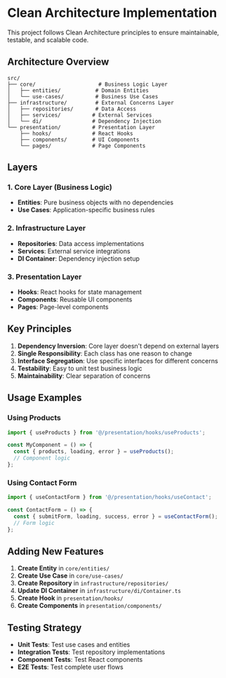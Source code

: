 # Clean Architecture Implementation

This project follows Clean Architecture principles to ensure maintainable, testable, and scalable code.

## Architecture Overview

```
src/
├── core/                    # Business Logic Layer
│   ├── entities/           # Domain Entities
│   └── use-cases/          # Business Use Cases
├── infrastructure/         # External Concerns Layer
│   ├── repositories/       # Data Access
│   ├── services/          # External Services
│   └── di/                # Dependency Injection
└── presentation/          # Presentation Layer
    ├── hooks/             # React Hooks
    ├── components/        # UI Components
    └── pages/             # Page Components
```

## Layers

### 1. Core Layer (Business Logic)
- **Entities**: Pure business objects with no dependencies
- **Use Cases**: Application-specific business rules

### 2. Infrastructure Layer
- **Repositories**: Data access implementations
- **Services**: External service integrations
- **DI Container**: Dependency injection setup

### 3. Presentation Layer
- **Hooks**: React hooks for state management
- **Components**: Reusable UI components
- **Pages**: Page-level components

## Key Principles

1. **Dependency Inversion**: Core layer doesn't depend on external layers
2. **Single Responsibility**: Each class has one reason to change
3. **Interface Segregation**: Use specific interfaces for different concerns
4. **Testability**: Easy to unit test business logic
5. **Maintainability**: Clear separation of concerns

## Usage Examples

### Using Products
```typescript
import { useProducts } from '@/presentation/hooks/useProducts';

const MyComponent = () => {
  const { products, loading, error } = useProducts();
  // Component logic
};
```

### Using Contact Form
```typescript
import { useContactForm } from '@/presentation/hooks/useContact';

const ContactForm = () => {
  const { submitForm, loading, success, error } = useContactForm();
  // Form logic
};
```

## Adding New Features

1. **Create Entity** in `core/entities/`
2. **Create Use Case** in `core/use-cases/`
3. **Create Repository** in `infrastructure/repositories/`
4. **Update DI Container** in `infrastructure/di/Container.ts`
5. **Create Hook** in `presentation/hooks/`
6. **Create Components** in `presentation/components/`

## Testing Strategy

- **Unit Tests**: Test use cases and entities
- **Integration Tests**: Test repository implementations
- **Component Tests**: Test React components
- **E2E Tests**: Test complete user flows
